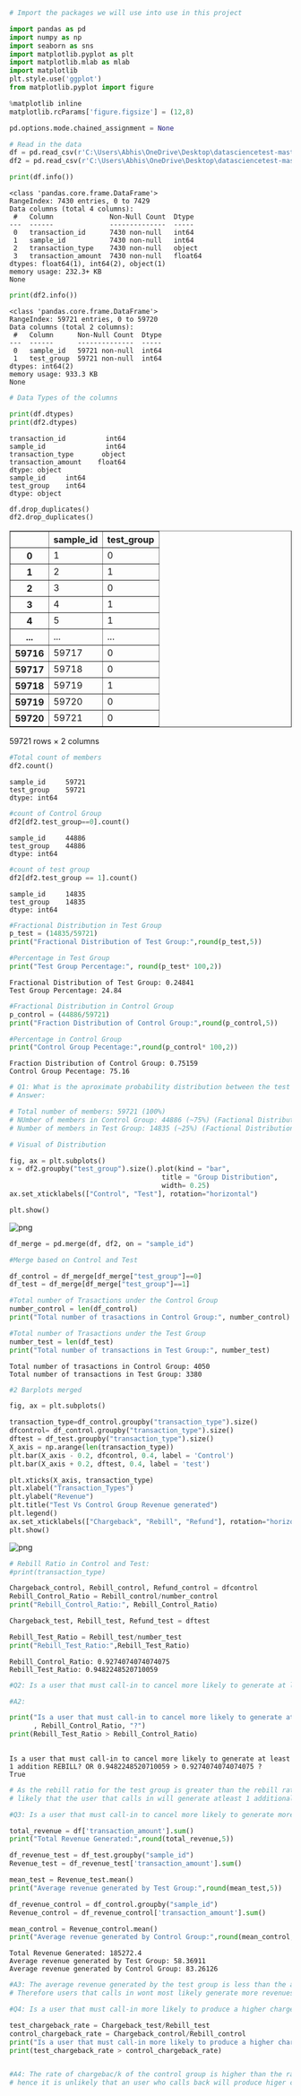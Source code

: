 ```python
# Import the packages we will use into use in this project

import pandas as pd
import numpy as np
import seaborn as sns
import matplotlib.pyplot as plt
import matplotlib.mlab as mlab
import matplotlib
plt.style.use('ggplot')
from matplotlib.pyplot import figure

%matplotlib inline
matplotlib.rcParams['figure.figsize'] = (12,8)

pd.options.mode.chained_assignment = None

# Read in the data
df = pd.read_csv(r'C:\Users\Abhis\OneDrive\Desktop\datasciencetest-master\datasciencetest-master\transData.csv')
df2 = pd.read_csv(r'C:\Users\Abhis\OneDrive\Desktop\datasciencetest-master\datasciencetest-master\testSamples.csv')
```


```python
print(df.info())
```

    <class 'pandas.core.frame.DataFrame'>
    RangeIndex: 7430 entries, 0 to 7429
    Data columns (total 4 columns):
     #   Column              Non-Null Count  Dtype  
    ---  ------              --------------  -----  
     0   transaction_id      7430 non-null   int64  
     1   sample_id           7430 non-null   int64  
     2   transaction_type    7430 non-null   object 
     3   transaction_amount  7430 non-null   float64
    dtypes: float64(1), int64(2), object(1)
    memory usage: 232.3+ KB
    None
    


```python
print(df2.info())

```

    <class 'pandas.core.frame.DataFrame'>
    RangeIndex: 59721 entries, 0 to 59720
    Data columns (total 2 columns):
     #   Column      Non-Null Count  Dtype
    ---  ------      --------------  -----
     0   sample_id   59721 non-null  int64
     1   test_group  59721 non-null  int64
    dtypes: int64(2)
    memory usage: 933.3 KB
    None
    


```python
# Data Types of the columns

print(df.dtypes)
print(df2.dtypes)
```

    transaction_id          int64
    sample_id               int64
    transaction_type       object
    transaction_amount    float64
    dtype: object
    sample_id     int64
    test_group    int64
    dtype: object
    


```python
df.drop_duplicates()
df2.drop_duplicates()
```




<div>
<style scoped>
    .dataframe tbody tr th:only-of-type {
        vertical-align: middle;
    }

    .dataframe tbody tr th {
        vertical-align: top;
    }

    .dataframe thead th {
        text-align: right;
    }
</style>
<table border="1" class="dataframe">
  <thead>
    <tr style="text-align: right;">
      <th></th>
      <th>sample_id</th>
      <th>test_group</th>
    </tr>
  </thead>
  <tbody>
    <tr>
      <th>0</th>
      <td>1</td>
      <td>0</td>
    </tr>
    <tr>
      <th>1</th>
      <td>2</td>
      <td>1</td>
    </tr>
    <tr>
      <th>2</th>
      <td>3</td>
      <td>0</td>
    </tr>
    <tr>
      <th>3</th>
      <td>4</td>
      <td>1</td>
    </tr>
    <tr>
      <th>4</th>
      <td>5</td>
      <td>1</td>
    </tr>
    <tr>
      <th>...</th>
      <td>...</td>
      <td>...</td>
    </tr>
    <tr>
      <th>59716</th>
      <td>59717</td>
      <td>0</td>
    </tr>
    <tr>
      <th>59717</th>
      <td>59718</td>
      <td>0</td>
    </tr>
    <tr>
      <th>59718</th>
      <td>59719</td>
      <td>1</td>
    </tr>
    <tr>
      <th>59719</th>
      <td>59720</td>
      <td>0</td>
    </tr>
    <tr>
      <th>59720</th>
      <td>59721</td>
      <td>0</td>
    </tr>
  </tbody>
</table>
<p>59721 rows × 2 columns</p>
</div>




```python
#Total count of members
df2.count()
```




    sample_id     59721
    test_group    59721
    dtype: int64




```python
#count of Control Group
df2[df2.test_group==0].count()
```




    sample_id     44886
    test_group    44886
    dtype: int64




```python
#count of test group
df2[df2.test_group == 1].count()
```




    sample_id     14835
    test_group    14835
    dtype: int64




```python
#Fractional Distribution in Test Group
p_test = (14835/59721)
print("Fractional Distribution of Test Group:",round(p_test,5))

#Percentage in Test Group
print("Test Group Percentage:", round(p_test* 100,2))
```

    Fractional Distribution of Test Group: 0.24841
    Test Group Percentage: 24.84
    


```python
#Fractional Distribution in Control Group
p_control = (44886/59721) 
print("Fraction Distribution of Control Group:",round(p_control,5))

#Percentage in Control Group
print("Control Group Pecentage:",round(p_control* 100,2))
```

    Fraction Distribution of Control Group: 0.75159
    Control Group Pecentage: 75.16
    


```python
# Q1: What is the aproximate probability distribution between the test group and the control group
# Answer: 

# Total number of members: 59721 (100%) 
# NUmber of members in Control Group: 44886 (~75%) (Factional Distribution 0.75)
# Number of members in Test Group: 14835 (~25%) (Factional Distribution 0.25)
```


```python
# Visual of Distribution

fig, ax = plt.subplots()
x = df2.groupby("test_group").size().plot(kind = "bar",
                                      title = "Group Distribution", 
                                      width= 0.25)
ax.set_xticklabels(["Control", "Test"], rotation="horizontal")

plt.show()

```


    
![png](output_11_0.png)
    



```python
df_merge = pd.merge(df, df2, on = "sample_id")
```


```python
#Merge based on Control and Test

df_control = df_merge[df_merge["test_group"]==0]
df_test = df_merge[df_merge["test_group"]==1]

#Total number of Trasactions under the Control Group
number_control = len(df_control)
print("Total number of trasactions in Control Group:", number_control)

#Total number of Trasactions under the Test Group
number_test = len(df_test)
print("Total number of transactions in Test Group:", number_test)

```

    Total number of trasactions in Control Group: 4050
    Total number of transactions in Test Group: 3380
    


```python
#2 Barplots merged

fig, ax = plt.subplots()

transaction_type=df_control.groupby("transaction_type").size()
dfcontrol= df_control.groupby("transaction_type").size()
dftest = df_test.groupby("transaction_type").size()
X_axis = np.arange(len(transaction_type))
plt.bar(X_axis - 0.2, dfcontrol, 0.4, label = 'Control')
plt.bar(X_axis + 0.2, dftest, 0.4, label = 'test')

plt.xticks(X_axis, transaction_type)
plt.xlabel("Transaction_Types")
plt.ylabel("Revenue")
plt.title("Test Vs Control Group Revenue generated")
plt.legend()
ax.set_xticklabels(["Chargeback", "Rebill", "Refund"], rotation="horizontal")
plt.show()
```


    
![png](output_14_0.png)
    



```python
# Rebill Ratio in Control and Test: 
#print(transaction_type)

Chargeback_control, Rebill_control, Refund_control = dfcontrol
Rebill_Control_Ratio = Rebill_control/number_control
print("Rebill_Control_Ratio:", Rebill_Control_Ratio)

Chargeback_test, Rebill_test, Refund_test = dftest

Rebill_Test_Ratio = Rebill_test/number_test
print("Rebill_Test_Ratio:",Rebill_Test_Ratio)

```

    Rebill_Control_Ratio: 0.9274074074074075
    Rebill_Test_Ratio: 0.9482248520710059
    


```python
#Q2: Is a user that must call-in to cancel more likely to generate at least 1 addition REBILL?

#A2:

print("Is a user that must call-in to cancel more likely to generate at least 1 addition REBILL? OR", Rebill_Test_Ratio,">"
      , Rebill_Control_Ratio, "?")
print(Rebill_Test_Ratio > Rebill_Control_Ratio)
 
```

    Is a user that must call-in to cancel more likely to generate at least 1 addition REBILL? OR 0.9482248520710059 > 0.9274074074074075 ?
    True
    


```python
# As the rebill ratio for the test group is greater than the rebill ratio for the control group, it is more 
# likely that the user that calls in will generate atleast 1 additional Rebill. 
```


```python
#Q3: Is a user that must call-in to cancel more likely to generate more revenues?

total_revenue = df['transaction_amount'].sum()
print("Total Revenue Generated:",round(total_revenue,5))

df_revenue_test = df_test.groupby("sample_id")
Revenue_test = df_revenue_test['transaction_amount'].sum()

mean_test = Revenue_test.mean()
print("Average revenue generated by Test Group:",round(mean_test,5))

df_revenue_control = df_control.groupby("sample_id")
Revenue_control = df_revenue_control['transaction_amount'].sum()

mean_control = Revenue_control.mean()
print("Average revenue generated by Control Group:",round(mean_control,5))

```

    Total Revenue Generated: 185272.4
    Average revenue generated by Test Group: 58.36911
    Average revenue generated by Control Group: 83.26126
    


```python
#A3: The average revenue generated by the test group is less than the average revenue generated by the control group.
# Therefore users that calls in wont most likely generate more revenues. 
```


```python
#Q4: Is a user that must call-in more likely to produce a higher chargeback rate(CHARGEBACKs/REBILLs)?

test_chargeback_rate = Chargeback_test/Rebill_test
control_chargeback_rate = Chargeback_control/Rebill_control
print("Is a user that must call-in more likely to produce a higher chargeback rate(CHARGEBACKs/REBILLs)")
print(test_chargeback_rate > control_chargeback_rate)


#A4: The rate of chargebac/k of the control group is higher than the rate of chargeback in the test group, 
# hence it is unlikely that an user who calls back will produce higer chargeback rate. 


```


```python

```

